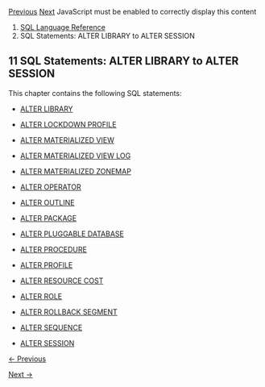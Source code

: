 [Previous](ALTER-JAVA.md) [Next](ALTER-LIBRARY.md) JavaScript must be
enabled to correctly display this content

  1. [SQL Language Reference ](index.md)
  2. SQL Statements: ALTER LIBRARY to ALTER SESSION

## 11  SQL Statements: ALTER LIBRARY to ALTER SESSION

This chapter contains the following SQL statements:

  * [ALTER LIBRARY](ALTER-LIBRARY.md#GUID-BB90AF66-3B1F-46C4-9716-4578DE0AE1F3)

  * [ALTER LOCKDOWN PROFILE](ALTER-LOCKDOWN-PROFILE.md#GUID-B4029154-54A8-4B78-97C3-9CED416F1C34)

  * [ALTER MATERIALIZED VIEW](ALTER-MATERIALIZED-VIEW.md#GUID-29EE5682-AE42-4879-ABAD-E34E66ADD233)

  * [ALTER MATERIALIZED VIEW LOG](ALTER-MATERIALIZED-VIEW-LOG.md#GUID-4DAD5E6F-E30A-43D0-B023-634752E0E627)

  * [ALTER MATERIALIZED ZONEMAP](ALTER-MATERIALIZED-ZONEMAP.md#GUID-9330FD16-28B6-4B22-8205-FF59AF250C1A)

  * [ALTER OPERATOR](ALTER-OPERATOR.md#GUID-F00A0AC8-36C8-4EAC-A9BB-B3D42C5EEEDE)

  * [ALTER OUTLINE](ALTER-OUTLINE.md#GUID-49F25C82-0783-4407-88BB-613F986C2FEC)

  * [ALTER PACKAGE](ALTER-PACKAGE.md#GUID-47471C4C-03AB-4D78-A295-3D58C91102E0)

  * [ALTER PLUGGABLE DATABASE](ALTER-PLUGGABLE-DATABASE.md#GUID-A29491AD-8F0F-4E52-9D94-57FC3FF8FBC7)

  * [ALTER PROCEDURE](ALTER-PROCEDURE.md#GUID-24A5796F-7D97-49D4-8448-7E541CB73AC6)

  * [ALTER PROFILE](ALTER-PROFILE.md#GUID-7D2EA18A-49F9-40FA-ADE8-BB3D5D5FE4A1)

  * [ALTER RESOURCE COST](ALTER-RESOURCE-COST.md#GUID-92DCB41E-5113-4722-8A54-E90E1AE7DB54)

  * [ALTER ROLE](ALTER-ROLE.md#GUID-85543272-EAF4-4FED-A921-AD9868102C39)

  * [ALTER ROLLBACK SEGMENT](ALTER-ROLLBACK-SEGMENT.md#GUID-B25701E3-A074-44C4-9018-C6691BEB2483)

  * [ALTER SEQUENCE](ALTER-SEQUENCE.md#GUID-A6468B63-E7C9-4EF0-B048-82FE2449B26D)

  * [ALTER SESSION](ALTER-SESSION.md#GUID-27186B28-7EFC-4998-B1ED-2B905CC0211B)


[← Previous](ALTER-JAVA.md)

[Next →](ALTER-LIBRARY.md)
